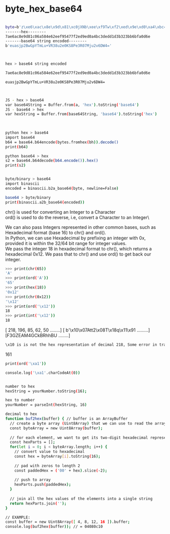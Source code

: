 # byte_hex_base64

```bash
 
byte=b'z\xe6\xac\x8e\x9d\x81\xc0jXNb\xee\xf9Tw\xf2\xed\x9e\xd0\xa4\xbc=\xed\xd1\xd3\xb3#\xbbk\xfa\rn'
-------hex--------
7ae6ac8e9d81c06a584e62eef95477f2ed9ed0a4bc3dedd1d3b323bb6bfa0d6e
-------base64 string encoded--------
b'euasjp2BwGpYTmLu+VR38u2e0KS8Pe3R07Mju2v6DW4='



hex > base64 string encoded

7ae6ac8e9d81c06a584e62eef95477f2ed9ed0a4bc3dedd1d3b323bb6bfa0d6e

euasjp2BwGpYTmLu+VR38u2e0KS8Pe3R07Mju2v6DW4=



JS - hex > base64 
var base64String = Buffer.from(a, 'hex').toString('base64')
JS - base64 > hex  
var hexString = Buffer.from(base64String, 'base64').toString('hex')
 
 

python hex > base64 
import base64
b64 = base64.b64encode(bytes.fromhex(bh)).decode()
print(b64)

python base64 > hex
s2 = base64.b64decode(b64.encode()).hex()
print(s2)


byte/binary > base64
import binascii
encoded = binascii.b2a_base64(byte, newline=False)

base64 > byte/binary 
print(binascii.a2b_base64(encoded)) 
```




chr() is used for converting an Integer to a Character\
ord() is used to do the reverse, i.e, convert a Character to an Integer\

We can also pass Integers represented in other common bases, such as Hexadecimal format (base 16) to chr() and ord().\
In Python, we can use Hexadecimal by prefixing an integer with 0x, provided it is within the 32/64 bit range for integer values.\
We pass the integer 18 in hexadecimal format to chr(), which returns a hexadecimal 0x12. We pass that to chr() and use ord() to get back our integer.

```bash
>>> print(chr(65)) 
'A'
>>> print(ord('A')) 
'65'
>>> print(hex(18))
'0x12'
>>> print(chr(0x12))
'\x12'
>>> print(ord('\x12'))
18
>>> print(int('\x12'))
18
```

[ 218, 196, 85, 62, 50 ........] 
[ b'\x10\x07Att2\x08T\x18q\x11\x91 .........]
[F3GZEAM4GCkBRhhBU ........] 

```bash
\x10 is is not the hex representation of decimal 218, Some error in translation of datatypes.
```





161
```bash
print(ord('\xa1'))

console.log('\xa1'.charCodeAt(0))
```

```bash

number to hex
hexString = yourNumber.toString(16);

hex to number
yourNumber = parseInt(hexString, 16)

```

```bash
decimal to hex
function buf2hex(buffer) { // buffer is an ArrayBuffer
  // create a byte array (Uint8Array) that we can use to read the array buffer
  const byteArray = new Uint8Array(buffer);
  
  // for each element, we want to get its two-digit hexadecimal representation
  const hexParts = [];
  for(let i = 0; i < byteArray.length; i++) {
    // convert value to hexadecimal
    const hex = byteArray[i].toString(16);
    
    // pad with zeros to length 2
    const paddedHex = ('00' + hex).slice(-2);
    
    // push to array
    hexParts.push(paddedHex);
  }
  
  // join all the hex values of the elements into a single string
  return hexParts.join('');
}

// EXAMPLE:
const buffer = new Uint8Array([ 4, 8, 12, 16 ]).buffer;
console.log(buf2hex(buffer)); // = 04080c10
```
